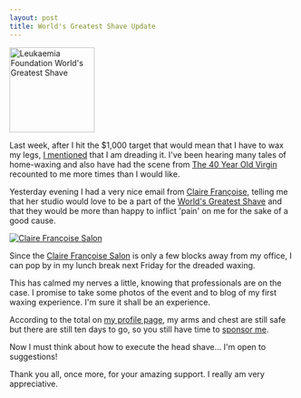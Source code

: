 ```yaml
---
layout: post
title: World's Greatest Shave Update
---
```


[<img src="https://johnsy.com/images/logo_wgs.gif"
alt="Leukaemia Foundation World's Greatest Shave"
title="Leukaemia Foundation World's Greatest Shave"
height="150"
/>](https://www.worldsgreatestshave.com/)


Last week, after I hit the $1,000 target that would mean that I have to wax my
legs, [I mentioned](/blog/2009/02/22/how-to-shave/) that I am dreading it. I've
been hearing many tales of home-waxing and also have had the scene from [The 40
Year Old Virgin](https://www.imdb.com/title/tt0405422/) recounted to me more
times than I would like.

Yesterday evening I had a very nice email from
[Claire Fran&ccedil;oise](https://www.clairefrancoise.com.au/),
telling me that her studio would love to be a part of the
[World's Greatest Shave](https://www.worldsgreatestshave.com/) and
that they would be more than happy to inflict 'pain' on me for the sake of a
good cause.

[![Claire Fran&ccedil;oise Salon](https://johnsy.com/images/logo_cfs.gif "Claire Fran&ccedil;oise Salon")](https://www.clairefrancoise.com.au/)

Since the [Claire Fran&ccedil;oise Salon](https://www.clairefrancoise.com.au/) is
only a few blocks away from my office, I can pop by in my lunch break next
Friday for the dreaded waxing.

This has calmed my nerves a little, knowing that professionals are on the
case. I promise to take some photos of the event and to blog of my first waxing
experience. I'm sure it shall be an experience.

According to the total on [my profile
page](https://my.imisfriendraising.com.au/personalPage.aspx?SID=54895), my arms
and chest are still safe but there are still ten days to go, so you still have
time to [sponsor
me](https://secure.imisfriendraising.com.au/registrant/donate.aspx?EventID=9529&amp;LangPref=en-CA&amp;SPID=1239819).

Now I must think about how to execute the head shave... I'm open to suggestions!

Thank you all, once more, for your amazing support. I really am very
appreciative.

